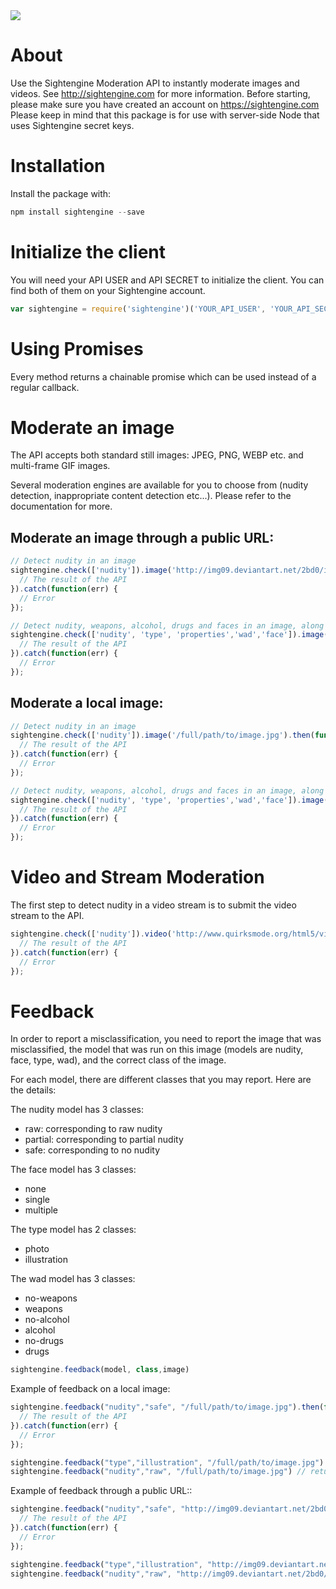   <a href="https://travis-ci.org/Sightengine/client-python/">
   <img src="https://travis-ci.org/Sightengine/client-python.svg?branch=master">
  </a>

# About

Use the Sightengine Moderation API to instantly moderate images and videos. See http://sightengine.com for more information.
Before starting, please make sure you have created an account on https://sightengine.com
Please keep in mind that this package is for use with server-side Node that uses Sightengine secret keys.

# Installation
Install the package with:
```javascript
npm install sightengine --save
```

# Initialize the client

You will need your API USER and API SECRET to initialize the client. You can find both of them on your Sightengine account.
```javascript
var sightengine = require('sightengine')('YOUR_API_USER', 'YOUR_API_SECRET');
```

# Using Promises
Every method returns a chainable promise which can be used instead of a regular callback.

# Moderate an image
The API accepts both standard still images: JPEG, PNG, WEBP etc. and multi-frame GIF images.

Several moderation engines are available for you to choose from (nudity detection, inappropriate content detection etc...). Please refer to the documentation for more.

## Moderate an image through a public URL:

```javascript
// Detect nudity in an image
sightengine.check(['nudity']).image('http://img09.deviantart.net/2bd0/i/2009/276/c/9/magic_forrest_wallpaper_by_goergen.jpg').then(function(result) {
  // The result of the API
}).catch(function(err) {
  // Error
});

// Detect nudity, weapons, alcohol, drugs and faces in an image, along with image properties and type
sightengine.check(['nudity', 'type', 'properties','wad','face']).image('http://img09.deviantart.net/2bd0/i/2009/276/c/9/magic_forrest_wallpaper_by_goergen.jpg').then(function(result) {
  // The result of the API
}).catch(function(err) {
  // Error
});
```

## Moderate a local image:
```javascript
// Detect nudity in an image
sightengine.check(['nudity']).image('/full/path/to/image.jpg').then(function(result) {
  // The result of the API
}).catch(function(err) {
  // Error
});

// Detect nudity, weapons, alcohol, drugs and faces in an image, along with image properties and type
sightengine.check(['nudity', 'type', 'properties','wad','face']).image('/full/path/to/image.jpg').then(function(result) {
  // The result of the API
}).catch(function(err) {
  // Error
});
```

# Video and Stream Moderation
The first step to detect nudity in a video stream is to submit the video stream to the API.

```javascript
sightengine.check(['nudity']).video('http://www.quirksmode.org/html5/videos/big_buck_bunny.webm', 'https://example.com/yourcallback').then(function(result) {
  // The result of the API
}).catch(function(err) {
  // Error
});
```

# Feedback
In order to report a misclassification, you need to report the image that was misclassified, the model that was run on this image (models are nudity, face, type, wad), and the correct class of the image.

For each model, there are different classes that you may report. Here are the details:

The nudity model has 3 classes:
 * raw: corresponding to raw nudity
 * partial: corresponding to partial nudity
 * safe: corresponding to no nudity

The face model has 3 classes:
 * none
 * single
 * multiple
 
The type model has 2 classes:
* photo
* illustration

The wad model has 3 classes:
* no-weapons
* weapons
* no-alcohol
* alcohol
* no-drugs
* drugs
 
``` javascript
sightengine.feedback(model, class,image)
```
Example of feedback on a local image:
```javascript
sightengine.feedback("nudity","safe", "/full/path/to/image.jpg").then(function(result) {
  // The result of the API
}).catch(function(err) {
  // Error
});

sightengine.feedback("type","illustration", "/full/path/to/image.jpg") // return a promise
sightengine.feedback("nudity","raw", "/full/path/to/image.jpg") // return a promise
```
Example of feedback through a public URL::
```javascript
sightengine.feedback("nudity","safe", "http://img09.deviantart.net/2bd0/i/2009/276/c/9/magic_forrest_wallpaper_by_goergen.jpg").then(function(result) {
  // The result of the API
}).catch(function(err) {
  // Error
});

sightengine.feedback("type","illustration", "http://img09.deviantart.net/2bd0/i/2009/276/c/9/magic_forrest_wallpaper_by_goergen.jpg") // return a promise
sightengine.feedback("nudity","raw", "http://img09.deviantart.net/2bd0/i/2009/276/c/9/magic_forrest_wallpaper_by_goergen.jpg") // return a promise
```
